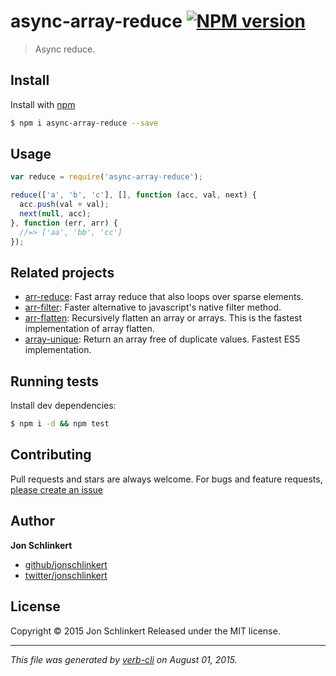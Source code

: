 # async-array-reduce [![NPM version](https://badge.fury.io/js/async-array-reduce.svg)](http://badge.fury.io/js/async-array-reduce)

> Async reduce.

## Install

Install with [npm](https://www.npmjs.com/)

```sh
$ npm i async-array-reduce --save
```

## Usage

```js
var reduce = require('async-array-reduce');

reduce(['a', 'b', 'c'], [], function (acc, val, next) {
  acc.push(val + val);
  next(null, acc);
}, function (err, arr) {
  //=> ['aa', 'bb', 'cc']
});
```

## Related projects

* [arr-reduce](https://github.com/jonschlinkert/arr-reduce): Fast array reduce that also loops over sparse elements.
* [arr-filter](https://github.com/jonschlinkert/arr-filter): Faster alternative to javascript's native filter method.
* [arr-flatten](https://github.com/jonschlinkert/arr-flatten): Recursively flatten an array or arrays. This is the fastest implementation of array flatten.
* [array-unique](https://github.com/jonschlinkert/array-unique): Return an array free of duplicate values. Fastest ES5 implementation.

## Running tests

Install dev dependencies:

```sh
$ npm i -d && npm test
```

## Contributing

Pull requests and stars are always welcome. For bugs and feature requests, [please create an issue](https://github.com/jonschlinkert/async-array-reduce/issues/new)

## Author

**Jon Schlinkert**

+ [github/jonschlinkert](https://github.com/jonschlinkert)
+ [twitter/jonschlinkert](http://twitter.com/jonschlinkert)

## License

Copyright © 2015 Jon Schlinkert
Released under the MIT license.

***

_This file was generated by [verb-cli](https://github.com/assemble/verb-cli) on August 01, 2015._